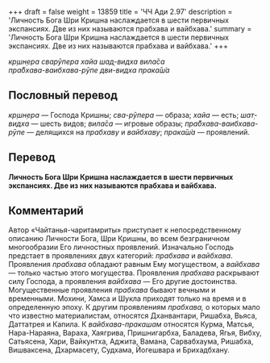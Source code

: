 +++
draft = false
weight = 13859
title = 'ЧЧ Ади 2.97'
description = 'Личность Бога Шри Кришна наслаждается в шести первичных экспансиях. Две из них называются прабхава и вайбхава.'
summary = 'Личность Бога Шри Кришна наслаждается в шести первичных экспансиях. Две из них называются прабхава и вайбхава.'
+++

_кр̣шн̣ера сварӯпера хайа шад̣-видха вила̄са  
пра̄бхава-ваибхава-рӯпе дви-видха прака̄ш́а_

## Пословный перевод

_кр̣шн̣ера_ — Господа Кришны; _сва_\-_рӯпера_ — образа; _хайа_ — есть; _шат̣_\-_видха_ — шесть видов; _вила̄са_ — игровые образы; _пра̄бхава_\-_ваибхава_\-_рӯпе_ — делящихся на _прабхаву_ и _вайбхаву_; _прака̄ш́а_ — проявлений.

## Перевод

**Личность Бога Шри Кришна наслаждается в шести первичных экспансиях. Две из них называются прабхава и вайбхава.**

## Комментарий

Автор «Чайтанья-чаритамриты» приступает к непосредственному описанию Личности Бога, Шри Кришны, во всем безграничном многообразии Его личностных проявлений. Изначально Господь предстает в проявлениях двух категорий: _прабхава_ и _вайбхава_. Проявления _прабхава_ обладают равным Ему могуществом, а _вайбхава_ — только частью этого могущества. Проявления _прабхава_ раскрывают силу Господа, а проявления _вайбхава_ — Его другие достоинства. Могущественные проявления _прабхава_ бывают вечными и временными. Мохини, Хамса и Шукла приходят только на время и в определенную эпоху. К другим проявлениям _прабхава,_ о которых мало что известно материалистам, относятся Дханвантари, Ришабха, Вьяса, Даттатрея и Капила. К _вайбхава-пракашам_ относятся Курма, Матсья, Нара-Нараяна, Вараха, Хаягрива, Пришнигарбха, Баладева, Ягья, Вибху, Сатьясена, Хари, Вайкунтха, Аджита, Вамана, Сарвабхаума, Ришабха, Вишваксена, Дхармасету, Судхама, Йогешвара и Брихадбхану.
